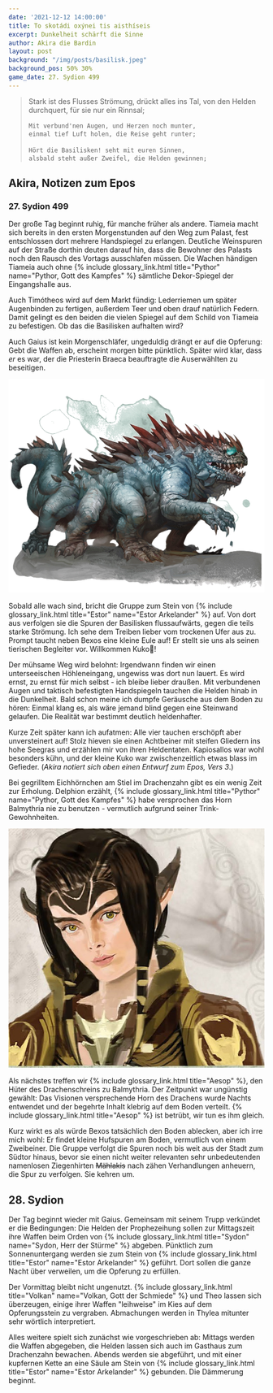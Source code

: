 ```yaml
---
date: '2021-12-12 14:00:00'
title: To skotádi oxýnei tis aisthíseis
excerpt: Dunkelheit schärft die Sinne
author: Akira die Bardin
layout: post
background: "/img/posts/basilisk.jpeg"
background_pos: 50% 30%
game_date: 27. Sydion 499
---
```


<div class="rhyme">
  <blockquote>
    Stark ist des Flusses Strömung, drückt alles ins Tal,
    von den Helden durchquert, für sie nur ein Rinnsal;

    Mit verbund'nen Augen, und Herzen noch munter,
    einmal tief Luft holen, die Reise geht runter;

    Hört die Basilisken! seht mit euren Sinnen,
    alsbald steht außer Zweifel, die Helden gewinnen;
  </blockquote>
</div>

## Akira, Notizen zum Epos

### 27. Sydion 499

Der große Tag beginnt ruhig, für manche früher als andere. Tiameia macht sich bereits in den ersten Morgenstunden auf den Weg zum Palast, fest entschlossen dort mehrere Handspiegel zu erlangen. Deutliche Weinspuren auf der Straße dorthin deuten darauf hin, dass die Bewohner des Palasts noch den Rausch des Vortags ausschlafen müssen. Die Wachen händigen Tiameia auch ohne {% include glossary_link.html title="Pythor" name="Pythor, Gott des Kampfes" %} sämtliche Dekor-Spiegel der Eingangshalle aus.

Auch Timótheos wird auf dem Markt fündig: Lederriemen um später Augenbinden zu fertigen, außerdem Teer und oben drauf natürlich Federn. Damit gelingt es den beiden die vielen Spiegel auf dem Schild von Tiameia zu befestigen. Ob das die Basilisken aufhalten wird?

Auch Gaius ist kein Morgenschläfer, ungeduldig drängt er auf die Opferung: Gebt die Waffen ab, erscheint morgen bitte pünktlich. Später wird klar, dass _er_ es war, der die Priesterin Braeca beauftragte die Auserwählten zu beseitigen.

![Basilik](/img/posts/basilisk.png)

Sobald alle wach sind, bricht die Gruppe zum Stein von {% include glossary_link.html title="Estor" name="Estor Arkelander" %} auf. Von dort aus verfolgen sie die Spuren der Basilisken flussaufwärts, gegen die teils starke Strömung. Ich sehe dem Treiben lieber vom trockenen Ufer aus zu.
Prompt taucht neben Bexos eine kleine Eule auf! Er stellt sie uns als seinen tierischen Begleiter vor. Willkommen Kuko🦉!

Der mühsame Weg wird belohnt: Irgendwann finden wir einen unterseeischen Höhleneingang, ungewiss was dort nun lauert. Es wird ernst, zu ernst für mich selbst - ich bleibe lieber draußen. Mit verbundenen Augen und taktisch befestigten Handspiegeln tauchen die Helden hinab in die Dunkelheit. Bald schon meine ich dumpfe Geräusche aus dem Boden zu hören: Einmal klang es, als wäre jemand blind gegen eine Steinwand gelaufen. Die Realität war bestimmt deutlich heldenhafter.

Kurze Zeit später kann ich aufatmen: Alle vier tauchen erschöpft aber unversteinert auf! Stolz hieven sie einen Achtbeiner mit steifen Gliedern ins hohe Seegras und erzählen mir von ihren Heldentaten. Kapiosallos war wohl besonders kühn, und der kleine Kuko war zwischenzeitlich etwas blass im Gefieder. (_Akira notiert sich oben einen Entwurf zum Epos, Vers 3_.)

Bei gegrilltem Eichhörnchen am Stiel im Drachenzahn gibt es ein wenig Zeit zur Erholung. Delphion erzählt, {% include glossary_link.html title="Pythor" name="Pythor, Gott des Kampfes" %} habe versprochen das Horn Balmythria nie zu benutzen - vermutlich aufgrund seiner Trink-Gewohnheiten.

![{% include glossary_link.html title="Aesop" %}](/img/posts/aesop.png)

Als nächstes treffen wir {% include glossary_link.html title="Aesop" %}, den Hüter des Drachenschreins zu Balmythria. Der Zeitpunkt war ungünstig gewählt: Das Visionen versprechende Horn des Drachens wurde Nachts entwendet und der begehrte Inhalt klebrig auf dem Boden verteilt. {% include glossary_link.html title="Aesop" %} ist betrübt, wir tun es ihm gleich.

Kurz wirkt es als würde Bexos tatsächlich den Boden ablecken, aber ich irre mich wohl: Er findet kleine Hufspuren am Boden, vermutlich von einem Zweibeiner. Die Gruppe verfolgt die Spuren noch bis weit aus der Stadt zum Südtor hinaus, bevor sie einen nicht weiter relevanten sehr unbedeutenden namenlosen Ziegenhirten ~~Mählakis~~ nach zähen Verhandlungen anheuern, die Spur zu verfolgen. Sie kehren um.

## 28. Sydion

Der Tag beginnt wieder mit Gaius. Gemeinsam mit seinem Trupp verkündet er die Bedingungen: Die Helden der Prophezeihung sollen zur Mittagszeit ihre Waffen beim Orden von {% include glossary_link.html title="Sydon" name="Sydon, Herr der Stürme" %} abgeben. Pünktlich zum Sonnenuntergang werden sie zum Stein von {% include glossary_link.html title="Estor" name="Estor Arkelander" %} geführt. Dort sollen die ganze Nacht über verweilen, um die Opferung zu erfüllen.

Der Vormittag bleibt nicht ungenutzt. {% include glossary_link.html title="Volkan" name="Volkan, Gott der Schmiede" %} und Theo lassen sich überzeugen, einige ihrer Waffen "leihweise" im Kies auf dem Opferungsstein zu vergraben. Abmachungen werden in Thylea mitunter sehr wörtlich interpretiert.

Alles weitere spielt sich zunächst wie vorgeschrieben ab: Mittags werden die Waffen abgegeben, die Helden lassen sich auch im Gasthaus zum Drachenzahn bewachen. Abends werden sie abgeführt, und mit einer kupfernen Kette an eine Säule am Stein von {% include glossary_link.html title="Estor" name="Estor Arkelander" %} gebunden. Die Dämmerung beginnt.
